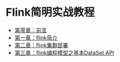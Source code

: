 # Flink简明实战教程
* [第零章：前言](README.md)
* [第一章：flink简介](book/introduce/introduce.md)
* [第二章：flink集群部署](book/install/install.md)
* [第三章：flink编程模型之基本DataSet API](book/api-program/dataset/dataset.md)





